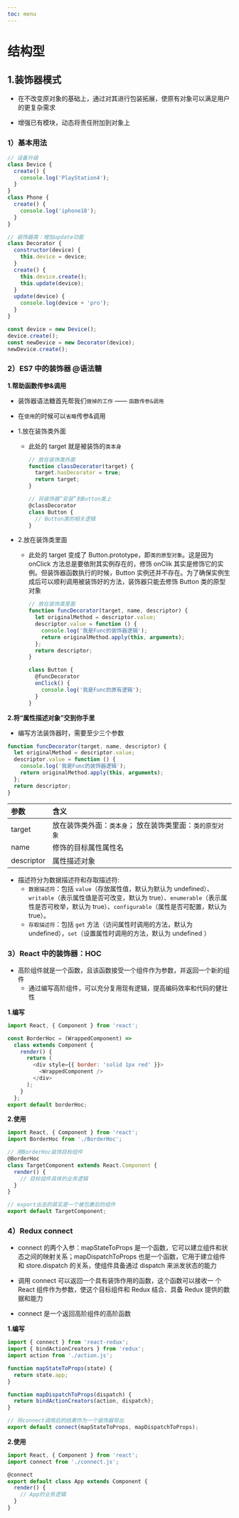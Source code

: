 ```yaml
---
toc: menu
---
```


# 结构型

## 1.装饰器模式

- 在不改变原对象的基础上，通过对其进行包装拓展，使原有对象可以满足用户的更复杂需求

- 增强已有模块，动态将责任附加到对象上

### 1）基本用法

```js
// 设备升级
class Device {
  create() {
    console.log('PlayStation4');
  }
}
class Phone {
  create() {
    console.log('iphone18');
  }
}

// 装饰器类：增加update功能
class Decorator {
  constructor(device) {
    this.device = device;
  }
  create() {
    this.device.create();
    this.update(device);
  }
  update(device) {
    console.log(device + 'pro');
  }
}

const device = new Device();
device.create();
const newDevice = new Decorator(device);
newDevice.create();
```

### 2）ES7 中的装饰器 @语法糖

**1.帮助函数传参&调用**

- 装饰器语法糖首先帮我们`做掉的工作` —— `函数传参&调用`

- 在`使用`的时候可以`省略`传参&调用

- 1.放在装饰类外面

  - 此处的 target 就是被装饰的`类本身`

    ```js
    // 放在装饰类外面
    function classDecorator(target) {
      target.hasDecorator = true;
      return target;
    }

    // 将装饰器“安装”到Button类上
    @classDecorator
    class Button {
      // Button类的相关逻辑
    }
    ```

- 2.放在装饰类里面

  - 此处的 target 变成了 Button.prototype，即`类的原型对象`。这是因为 onClick 方法总是要依附其实例存在的，修饰 onClik 其实是修饰它的实例。但装饰器函数执行的时候，Button 实例还并不存在。为了确保实例生成后可以顺利调用被装饰好的方法，装饰器只能去修饰 Button 类的原型对象

    ```js
    // 放在装饰类里面
    function funcDecorator(target, name, descriptor) {
      let originalMethod = descriptor.value;
      descriptor.value = function () {
        console.log('我是Func的装饰器逻辑');
        return originalMethod.apply(this, arguments);
      };
      return descriptor;
    }

    class Button {
      @funcDecorator
      onClick() {
        console.log('我是Func的原有逻辑');
      }
    }
    ```

**2.将“属性描述对象”交到你手里**

- 编写方法装饰器时，需要至少三个参数

```js
function funcDecorator(target, name, descriptor) {
  let originalMethod = descriptor.value;
  descriptor.value = function () {
    console.log('我是Func的装饰器逻辑');
    return originalMethod.apply(this, arguments);
  };
  return descriptor;
}
```

| 参数       | 含义                                                      |
| :--------- | :-------------------------------------------------------- |
| target     | 放在装饰类外面：`类本身`； 放在装饰类里面：`类的原型对象` |
| name       | 修饰的目标属性属性名                                      |
| descriptor | 属性描述对象                                              |

- 描述符分为数据描述符和存取描述符:
  - `数据描述符`：包括 `value`（存放属性值，默认为默认为 undefined）、`writable`（表示属性值是否可改变，默认为 true）、`enumerable`（表示属性是否可枚举，默认为 true）、`configurable`（属性是否可配置，默认为 true）。
  - `存取描述符`：包括 `get` 方法（访问属性时调用的方法，默认为 undefined），`set`（设置属性时调用的方法，默认为 undefined ）

### 3）React 中的装饰器：HOC

- 高阶组件就是一个函数，且该函数接受一个组件作为参数，并返回一个新的组件
  - 通过编写高阶组件，可以充分复用现有逻辑，提高编码效率和代码的健壮性

**1.编写**

```js
import React, { Component } from 'react';

const BorderHoc = (WrappedComponent) =>
  class extends Component {
    render() {
      return (
        <div style={{ border: 'solid 1px red' }}>
          <WrappedComponent />
        </div>
      );
    }
  };
export default borderHoc;
```

**2.使用**

```js
import React, { Component } from 'react';
import BorderHoc from './BorderHoc';

// 用BorderHoc装饰目标组件
@BorderHoc
class TargetComponent extends React.Component {
  render() {
    // 目标组件具体的业务逻辑
  }
}

// export出去的其实是一个被包裹后的组件
export default TargetComponent;
```

### 4）Redux connect

- connect 的两个入参：mapStateToProps 是一个函数，它可以建立组件和状态之间的映射关系；mapDispatchToProps 也是一个函数，它用于建立组件和 store.dispatch 的关系，使组件具备通过 dispatch 来派发状态的能力

- 调用 connect 可以返回一个具有装饰作用的函数，这个函数可以接收一 个 React 组件作为参数，使这个目标组件和 Redux 结合、具备 Redux 提供的数据和能力

- connect 是一个返回高阶组件的高阶函数

**1.编写**

```js
import { connect } from 'react-redux';
import { bindActionCreators } from 'redux';
import action from './action.js';

function mapStateToProps(state) {
  return state.app;
}

function mapDispatchToProps(dispatch) {
  return bindActionCreators(action, dispatch);
}

// 将connect调用后的结果作为一个装饰器导出
export default connect(mapStateToProps, mapDispatchToProps);
```

**2.使用**

```js
import React, { Component } from 'react';
import connect from './connect.js';

@connect
export default class App extends Component {
  render() {
    // App的业务逻辑
  }
}
```
